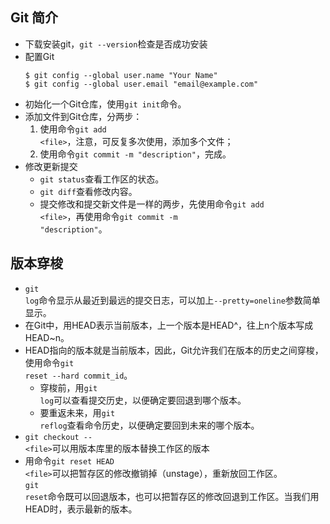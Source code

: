## Git 简介
- 下载安装git，<code>git --version</code>检查是否成功安装
- 配置Git
  <pre><code>$ git config --global user.name "Your Name"
  $ git config --global user.email "email@example.com"</code></pre>
- 初始化一个Git仓库，使用<code>git init</code>命令。
- 添加文件到Git仓库，分两步：
  1. 使用命令<code>git add &lt;file&gt;</code>，注意，可反复多次使用，添加多个文件；
  2. 使用命令<code>git commit -m "description"</code>，完成。
- 修改更新提交
  - <code>git status</code>查看工作区的状态。
  - <code>git diff</code>查看修改内容。
  - 提交修改和提交新文件是一样的两步，先使用命令<code>git add  &lt;file&gt;</code>，再使用命令<code>git commit -m "description"</code>。
## 版本穿梭
- <code>git log</code>命令显示从最近到最远的提交日志，可以加上<code>--pretty=oneline</code>参数简单显示。
- 在Git中，用HEAD表示当前版本，上一个版本是HEAD^，往上n个版本写成HEAD~n。
- HEAD指向的版本就是当前版本，因此，Git允许我们在版本的历史之间穿梭，使用命令<code>git reset --hard commit_id</code>。
  - 穿梭前，用<code>git log</code>可以查看提交历史，以便确定要回退到哪个版本。
  - 要重返未来，用<code>git reflog</code>查看命令历史，以便确定要回到未来的哪个版本。
- <code>git checkout -- &lt;file&gt;</code>可以用版本库里的版本替换工作区的版本
- 用命令<code>git reset HEAD &lt;file&gt;</code>可以把暂存区的修改撤销掉（unstage），重新放回工作区。
<br><code>git reset</code>命令既可以回退版本，也可以把暂存区的修改回退到工作区。当我们用HEAD时，表示最新的版本。</br>
